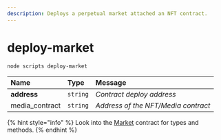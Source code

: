 ```yaml
---
description: Deploys a perpetual market attached an NFT contract.
---
```


# deploy-market

```text
node scripts deploy-market
```

| Name | Type | Message |
| :--- | :--- | :--- |
| **address** | `string` | _Contract deploy address_ |
| media\_contract | `string` | _Address of the NFT/Media contract_ |

{% hint style="info" %}
Look into the [Market](../contracts/market.md) contract for types and methods.
{% endhint %}

